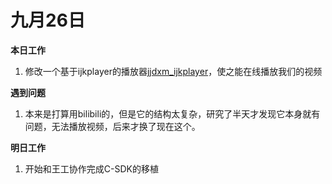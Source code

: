 # 九月26日
__本日工作__
1. 修改一个基于ijkplayer的播放器[jjdxm_ijkplayer](https://github.com/jjdxmashl/jjdxm_ijkplayer)，使之能在线播放我们的视频

__遇到问题__
1. 本来是打算用bilibili的，但是它的结构太复杂，研究了半天才发现它本身就有问题，无法播放视频，后来才换了现在这个。

__明日工作__
1. 开始和王工协作完成C-SDK的移植
